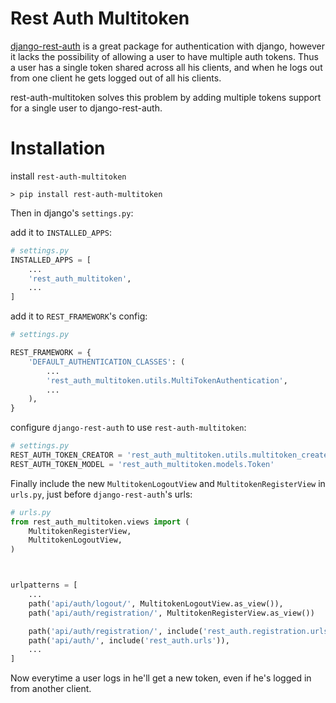 # Rest Auth Multitoken

[django-rest-auth](https://github.com/Tivix/django-rest-auth) is a great package 
for authentication with django, however it lacks the possibility of allowing a user
 to have multiple auth tokens. Thus a user has a single token shared across all his
  clients, and when he logs out from one client he gets logged out of all his clients.

rest-auth-multitoken solves this problem by adding  multiple tokens support for a single user to django-rest-auth.

# Installation

install `rest-auth-multitoken`
```
> pip install rest-auth-multitoken
```

Then in django's `settings.py`:

add it to `INSTALLED_APPS`: 
```py
# settings.py
INSTALLED_APPS = [
    ...
    'rest_auth_multitoken',
    ...
]
```

add it to `REST_FRAMEWORK`'s  config:

```py
# settings.py

REST_FRAMEWORK = {
    'DEFAULT_AUTHENTICATION_CLASSES': (
        ...
        'rest_auth_multitoken.utils.MultiTokenAuthentication',
        ...
    ),
}

```

configure `django-rest-auth` to use `rest-auth-multitoken`:
```py
# settings.py
REST_AUTH_TOKEN_CREATOR = 'rest_auth_multitoken.utils.multitoken_create'
REST_AUTH_TOKEN_MODEL = 'rest_auth_multitoken.models.Token'
```

Finally include the new `MultitokenLogoutView` and `MultitokenRegisterView` in `urls.py`, just before `django-rest-auth`'s urls:

```py
# urls.py
from rest_auth_multitoken.views import (
    MultitokenRegisterView,
    MultitokenLogoutView,
)



urlpatterns = [
    ...
    path('api/auth/logout/', MultitokenLogoutView.as_view()),
    path('api/auth/registration/', MultitokenRegisterView.as_view())

    path('api/auth/registration/', include('rest_auth.registration.urls'))
    path('api/auth/', include('rest_auth.urls')),
    ...
]
```

Now everytime a user logs in he'll get a new token, even if he's logged in from another client.